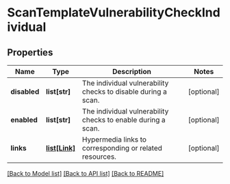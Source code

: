 # ScanTemplateVulnerabilityCheckIndividual

## Properties
Name | Type | Description | Notes
------------ | ------------- | ------------- | -------------
**disabled** | **list[str]** | The individual vulnerability checks to disable during a scan. | [optional] 
**enabled** | **list[str]** | The individual vulnerability checks to enable during a scan. | [optional] 
**links** | [**list[Link]**](Link.md) | Hypermedia links to corresponding or related resources. | [optional] 

[[Back to Model list]](../README.md#documentation-for-models) [[Back to API list]](../README.md#documentation-for-api-endpoints) [[Back to README]](../README.md)

